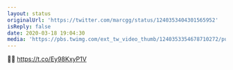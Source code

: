 ```yaml
---
layout: status
originalUrl: 'https://twitter.com/marcgg/status/1240353404301565952'
isReply: false
date: 2020-03-18 19:04:30
media: 'https://pbs.twimg.com/ext_tw_video_thumb/1240353354678710272/pu/img/Sm6_sGsrAa1FgwX7.jpg'
---
```


👏👏 https://t.co/Ey98KxyP1V
